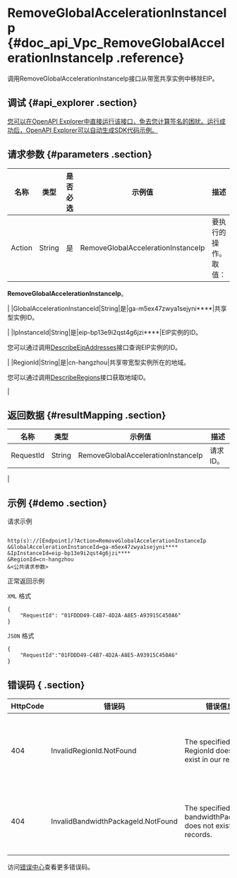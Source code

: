 # RemoveGlobalAccelerationInstanceIp {#doc_api_Vpc_RemoveGlobalAccelerationInstanceIp .reference}

调用RemoveGlobalAccelerationInstanceIp接口从带宽共享实例中移除EIP。

## 调试 {#api_explorer .section}

[您可以在OpenAPI Explorer中直接运行该接口，免去您计算签名的困扰。运行成功后，OpenAPI Explorer可以自动生成SDK代码示例。](https://api.aliyun.com/#product=Vpc&api=RemoveGlobalAccelerationInstanceIp&type=RPC&version=2016-04-28)

## 请求参数 {#parameters .section}

|名称|类型|是否必选|示例值|描述|
|--|--|----|---|--|
|Action|String|是|RemoveGlobalAccelerationInstanceIp|要执行的操作。 取值：

 **RemoveGlobalAccelerationInstanceIp**。

 |
|GlobalAccelerationInstanceId|String|是|ga-m5ex47zwya1sejyni\*\*\*\*|共享型实例ID。

 |
|IpInstanceId|String|是|eip-bp13e9i2qst4g6jzi\*\*\*\*|EIP实例的ID。

 您可以通过调用[DescribeEipAddresses](~~36018~~)接口查询EIP实例的ID。

 |
|RegionId|String|是|cn-hangzhou|共享带宽型实例所在的地域。

 您可以通过调用[DescribeRegions](~~36063~~)接口获取地域ID。

 |

## 返回数据 {#resultMapping .section}

|名称|类型|示例值|描述|
|--|--|---|--|
|RequestId|String|RemoveGlobalAccelerationInstanceIp|请求ID。

 |

## 示例 {#demo .section}

请求示例

``` {#request_demo}

http(s)://[Endpoint]/?Action=RemoveGlobalAccelerationInstanceIp
&GlobalAccelerationInstanceId=ga-m5ex47zwya1sejyni****
&IpInstanceId=eip-bp13e9i2qst4g6jzi****
&RegionId=cn-hangzhou
&<公共请求参数>

```

正常返回示例

`XML` 格式

``` {#xml_return_success_demo}
{
    "RequestId": "01FDDD49-C4B7-4D2A-A8E5-A93915C450A6"
}
```

`JSON` 格式

``` {#json_return_success_demo}
{
	"RequestId":"01FDDD49-C4B7-4D2A-A8E5-A93915C450A6"
}
```

## 错误码 { .section}

|HttpCode|错误码|错误信息|描述|
|--------|---|----|--|
|404|InvalidRegionId.NotFound|The specified RegionId does not exist in our records.|指定的 RegionId 不存在，请您检查此产品在该地域是否可用。|
|404|InvalidBandwidthPackageId.NotFound|The specified bandwidthPackageId does not exist in our records.|该共享带宽包不存在，请您检查输入参数是否正确。|

访问[错误中心](https://error-center.aliyun.com/status/product/Vpc)查看更多错误码。

